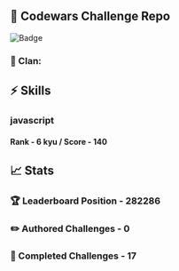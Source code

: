 ## :trident: Codewars Challenge Repo
![Badge](https://www.codewars.com/users/scottworks/badges/large)
### :wolf: Clan: 
## :zap: Skills
### javascript
#### Rank - 6 kyu / Score - 140

## :chart_with_upwards_trend: Stats
### :trophy: Leaderboard Position - 282286
### :pencil2: Authored Challenges - 0
### :muscle: Completed Challenges - 17
